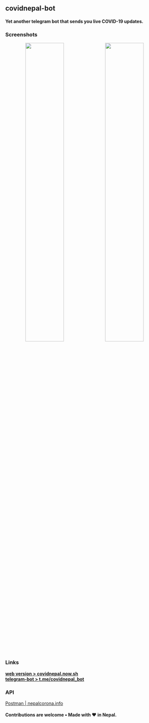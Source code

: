 ## covidnepal-bot

#### Yet another telegram bot that sends you live COVID-19 updates.

### Screenshots

<span align="center">
<img src="https://github.com/sidbelbase/covidnepal/raw/master/public/img/screenshot_one.jpg" width="49%" height="auto">
<img src="https://github.com/sidbelbase/covidnepal/raw/master/public/img/screenshot_two.jpg" width="49%" height="auto">
</span><br>


### Links

<strong><a target="_blank" href="https://covidnepal.now.sh">web version > covidnepal.now.sh</a></strong><br>
<strong><a target="_blank" href="https://t.me/covidnepal_bot">telegram-bot > t.me/covidnepal_bot</a></strong><br>

### API

<a target="_blank" href="https://documenter.getpostman.com/view/9992373/SzS7PkXr?version=latest">Postman | nepalcorona.info</a>

#### Contributions are welcome &bull; Made with ❤️ in Nepal.